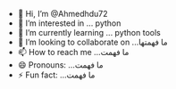 - 👋 Hi, I’m @Ahmedhdu72
- 👀 I’m interested in ... python
- 🌱 I’m currently learning ... python tools
- 💞️ I’m looking to collaborate on ...ما فهمتها
- 📫 How to reach me ...ما فهمت
- 😄 Pronouns: ...ما فهمت
- ⚡ Fun fact: ...ما فهمت

<!---
Ahmedhdu72/Ahmedhdu72 is a ✨ special ✨ repository because its `README.md` (this file) appears on your GitHub profile.
You can click the Preview link to take a look at your changes.
--->

